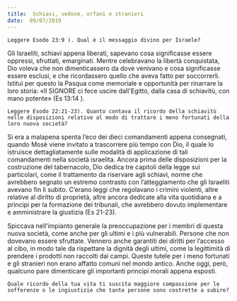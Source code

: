 ```yaml
---
title:  Schiavi, vedove, orfani e stranieri
date:  09/07/2019
---
```


`Leggere Esodo 23:9 ). Qual è il messaggio divino per Israele?`

Gli Israeliti, schiavi appena liberati, sapevano cosa significasse essere oppressi, sfruttati, emarginati. Mentre celebravano la libertà conquistata, Dio voleva che non dimenticassero da dove venivano e cosa significasse essere esclusi, e che ricordassero quello che aveva fatto per soccorrerli. Istituì per questo la Pasqua come memoriale e opportunità per rinarrare la loro storia: «Il SIGNORE ci fece uscire dall'Egitto, dalla casa di schiavitù, con mano potente» (Es 13:14 ).

`Leggere Esodo 22:21-23). Quanto contava il ricordo della schiavitù nelle disposizioni relative al modo di trattare i meno fortunati della loro nuova società?`

Si era a malapena spenta l’eco dei dieci comandamenti appena consegnati, quando Mosè viene invitato a trascorrere più tempo con Dio, il quale lo istruisce dettagliatamente sulle modalità di applicazione di tali comandamenti nella società israelita. Ancora prima delle disposizioni per la costruzione del tabernacolo, Dio dedica tre capitoli della legge sui particolari, come il trattamento da riservare agli schiavi, norme che avrebbero segnato un estremo contrasto con l’atteggiamento che gli Israeliti avevano fin lì subito. C’erano leggi che regolavano i crimini violenti, altre relative al diritto di proprietà, altre ancora dedicate alla vita quotidiana e a principi per la formazione dei tribunali, che avrebbero dovuto implementare e amministrare la giustizia (Es 21-23).

Spiccava nell’impianto generale la preoccupazione per i membri di questa nuova società, come anche per gli ultimi e i più vulnerabili. Persone che non dovevano essere sfruttate. Vennero anche garantiti dei diritti per l’accesso al cibo, in modo tale da rispettare la dignità degli ultimi, come la legittimità di prendere i prodotti non raccolti dai campi. Queste tutele per i meno fortunati e gli stranieri non erano affatto comuni nel mondo antico. Anche oggi, però, qualcuno pare dimenticare gli importanti principi morali appena esposti.

`Quale ricordo della tua vita ti suscita maggiore compassione per le sofferenze o le ingiustizie che tante persone sono costrette a subire?`